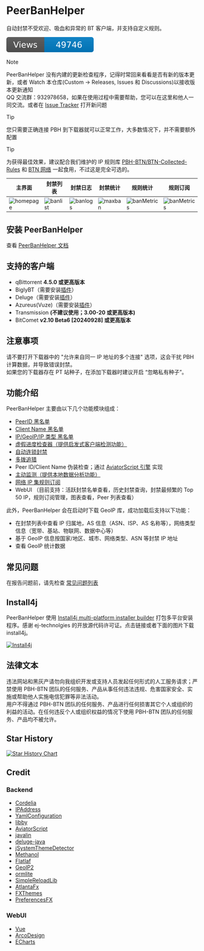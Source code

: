 # PeerBanHelper

自动封禁不受欢迎、吸血和异常的 BT 客户端，并支持自定义规则。

![page-views](https://raw.githubusercontent.com/PBH-BTN/views-counter/refs/heads/master/svg/754169590/badge.svg)

> [!NOTE]
> PeerBanHelper 没有内建的更新检查程序，记得时常回来看看是否有新的版本更新，或者 Watch 本仓库(Custom -> Releases, Issues 和 Discussions)以接收版本更新通知  
> QQ 交流群：932978658，如果在使用过程中需要帮助，您可以在这里和他人一同交流。或者在 [Issue Tracker](https://github.com/Ghost-chu/PeerBanHelper/issues) 打开新问题

> [!TIP]
> 您只需要正确连接 PBH 到下载器就可以正常工作，大多数情况下，并不需要额外配置

> [!TIP]
> 为获得最佳效果，建议配合我们维护的 IP 规则库 [PBH-BTN/BTN-Collected-Rules](https://github.com/PBH-BTN/BTN-Collected-Rules) 和 [BTN 网络](https://doc.pbh-btn.com//docs/btn/intro) 一起食用，不过这是完全可选的。

| 主界面                                                                                                                                | 封禁列表                                                                                                                             | 封禁日志                                                                                                                             | 封禁统计                                                                                                                            | 规则统计                                                                                                                                | 规则订阅                                                                                                                                |
| ------------------------------------------------------------------------------------------------------------------------------------- | ------------------------------------------------------------------------------------------------------------------------------------ | ------------------------------------------------------------------------------------------------------------------------------------ | ----------------------------------------------------------------------------------------------------------------------------------- | --------------------------------------------------------------------------------------------------------------------------------------- | --------------------------------------------------------------------------------------------------------------------------------------- |
| <img width="1280" alt="homepage" src="https://github.com/PBH-BTN/PeerBanHelper/assets/19235246/d7f7ea9f-70df-40f1-a782-260450972bc9"> | <img width="1280" alt="banlist" src="https://github.com/PBH-BTN/PeerBanHelper/assets/19235246/c3e139e6-eb82-423f-b083-1839713ec801"> | <img width="1280" alt="banlogs" src="https://github.com/PBH-BTN/PeerBanHelper/assets/19235246/00d8efcc-0dd7-4e05-bdeb-9444e14739d6"> | <img width="1280" alt="maxban" src="https://github.com/PBH-BTN/PeerBanHelper/assets/30802565/ae78ebb9-67f7-481a-9afc-7ced2c6a2534"> | <img width="1280" alt="banMetrics" src="https://github.com/PBH-BTN/PeerBanHelper/assets/19235246/9e4cd7b7-aaff-4b66-8d1d-ad4ef3466b1f"> | <img width="1280" alt="banMetrics" src="https://github.com/PBH-BTN/PeerBanHelper/assets/19235246/dc312186-9643-4f23-9d53-7b8e0852f228"> |

## 安装 PeerBanHelper

查看 [PeerBanHelper 文档](https://doc.pbh-btn.com//docs/category/%E5%AE%89%E8%A3%85%E9%83%A8%E7%BD%B2)

## 支持的客户端

- qBittorrent **4.5.0 或更高版本**
- BiglyBT（需要安装[插件](https://github.com/PBH-BTN/PBH-Adapter-BiglyBT)）
- Deluge（需要安装[插件](https://github.com/PBH-BTN/PBH-Adapter-Deluge)）
- Azureus(Vuze)（需要安装[插件](https://github.com/PBH-BTN/PBH-Adapter-Azureus)）
- Transmission **(不建议使用；3.00-20 或更高版本)**
- BitComet **v2.10 Beta6 [20240928] 或更高版本**

## 注意事项

请不要打开下载器中的 "允许来自同一 IP 地址的多个连接" 选项，这会干扰 PBH 计算数据，并导致错误封禁。  
如果您的下载器存在 PT 站种子，在添加下载器时建议开启 “忽略私有种子”。

## 功能介绍

PeerBanHelper 主要由以下几个功能模块组成：

- [PeerID 黑名单](https://doc.pbh-btn.com//docs/module/peer-id)
- [Client Name 黑名单](https://doc.pbh-btn.com//docs/module/client-name)
- [IP/GeoIP/IP 类型 黑名单](https://doc.pbh-btn.com//docs/module/ip-address-blocker)
- [虚假进度检查器（提供启发式客户端检测功能）](https://doc.pbh-btn.com//docs/module/progress-cheat-blocker)
- [自动连锁封禁](https://doc.pbh-btn.com//docs/module/auto-range-ban)
- [多拨追猎](https://doc.pbh-btn.com//docs/module/multi-dial)
- Peer ID/Client Name 伪装检查；通过 [AviatorScript 引擎](https://doc.pbh-btn.com//docs/module/expression-engine) 实现
- [主动监测（提供本地数据分析功能）](https://doc.pbh-btn.com//docs/module/active-monitoring)
- [网络 IP 集规则订阅](https://doc.pbh-btn.com//docs/module/ip-address-blocker-rules)
- WebUI （目前支持：活跃封禁名单查看，历史封禁查询，封禁最频繁的 Top 50 IP，规则订阅管理，图表查看，Peer 列表查看）

此外，PeerBanHelper 会在启动时下载 GeoIP 库，成功加载后支持以下功能：

- 在封禁列表中查看 IP 归属地，AS 信息（ASN、ISP、AS 名称等），网络类型信息（宽带、基站、物联网、数据中心等）
- 基于 GeoIP 信息按国家/地区、城市、网络类型、ASN 等封禁 IP 地址
- 查看 GeoIP 统计数据

## 常见问题

在报告问题前，请先检查 [常见问题列表](https://doc.pbh-btn.com//docs/faq)

## Install4j

PeerBanHelper 使用 [Install4j multi-platform installer builder](https://www.ej-technologies.com/products/install4j/overview.html) 打包多平台安装程序。感谢 ej-technolgies 的开放源代码许可证。点击链接或者下面的图片下载 install4j。

[![Install4j](https://www.ej-technologies.com/images/product_banners/install4j_large.png)](https://www.ej-technologies.com/products/install4j/overview.html)

## 法律文本

违法网站和黑灰产请勿向我组织开发或支持人员发起任何形式的人工服务请求；严禁使用 PBH-BTN 团队的任何服务、产品从事任何违法违规、危害国家安全、实施或帮助他人实施电信犯罪等非法活动。  
用户不得通过 PBH-BTN 团队的任何服务、产品进行任何损害其它个人或组织的利益的活动。在任何违反个人或组织权益的情况下使用 PBH-BTN 团队的任何服务、产品均不被允许。

## Star History

[![Star History Chart](https://api.star-history.com/svg?repos=PBH-BTN/PeerBanHelper&type=Date)](https://star-history.com/#PBH-BTN/PeerBanHelper&Date)

## Credit

### Backend

- [Cordelia](https://github.com/bochkov/cordelia)
- [IPAddress](https://github.com/seancfoley/IPAddress)
- [YamlConfiguration](https://github.com/bspfsystems/YamlConfiguration)
- [libby](https://github.com/AlessioDP/libby)
- [AviatorScript](https://github.com/killme2008/aviatorscript)
- [javalin](https://javalin.io/)
- [deluge-java](https://github.com/RangerRick/deluge-java)
- [jSystemThemeDetector](https://github.com/Dansoftowner/jSystemThemeDetector)
- [Methanol](https://github.com/mizosoft/methanol)
- [Flatlaf](https://github.com/JFormDesigner/FlatLaf)
- [GeoIP2](https://dev.maxmind.com/geoip)
- [ormlite](https://ormlite.com/)
- [SimpleReloadLib](https://github.com/Ghost-chu/SimpleReloadLib)
- [AtlantaFx](https://github.com/mkpaz/atlantafx)
- [FXThemes](https://github.com/dukke/FXThemes)
- [PreferencesFX](https://github.com/dlsc-software-consulting-gmbh/PreferencesFX)

### WebUI

- [Vue](https://vuejs.org/)
- [ArcoDesign](https://arco.design/)
- [ECharts](https://echarts.apache.org/en/index.html)
